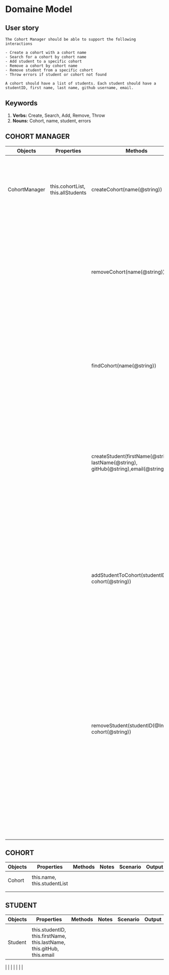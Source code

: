 # Domaine Model

## User story

```
The Cohort Manager should be able to support the following interactions

- Create a cohort with a cohort name
- Search for a cohort by cohort name
- Add student to a specific cohort
- Remove a cohort by cohort name
- Remove student from a specific cohort
- Throw errors if student or cohort not found

A cohort should have a list of students. Each student should have a studentID, first name, last name, github username, email.
```

## Keywords

1. **Verbs:** Create, Search, Add, Remove, Throw
2. **Nouns:** Cohort, name, student, errors

## COHORT MANAGER

Objects | Properties | Methods | Notes | Scenario | Output | Example
------- | ---------- | -------- | ----- | -------- | ------ | -------
| | | | | | |
CohortManager | this.cohortList, this.allStudents | createCohort(name(@string)) | a new cohort starting next month, a teacher creates a new class | a parameter is inputed | will return a new cohort class with a name and add it to this.cohortList |`Cohort {constructor() { this.name = name, this.studentList = []}}`
| | | | | no parameter added | throws an error stating "Cohort needs a name!" | `"Error: "Cohort needs a name!"`
| | | removeCohort(name(@string))| a teacher no longer needs cohort data | a name is inputed and it valid | found cohort is removed from this.cohortList | `this.cohortList = []`
| | | | | a name is inputed and it not found | throws an error | `Error: "No cohort found with that name"`
| | | | |No parameter is entered | Throwns an error | `Error: "Please enter a cohort name"`
| | | findCohort(name(@string)) | a teacher wants to find a specific cohort | a valid cohort name is inputted |returns the cohort object | `Cohort { name: name, studentList = []}`
| | | | | no paramter is inputed |throws an error | "Error: 'please enter a cohort name'"
| | | | |no cohort by that name is found |throws an error |"Error: 'no cohort found'
| | |createStudent(firstName(@string), lastName(@string), gitHub(@string),email(@string)) | A teacher wants to create a new student profile | valid parameters added | returns the student object with as many details as possible and adds to allStudents list  | `Student {studentID: 1, firstName: Steve, lastName: Stevenson, this.gitHub: Steveyboy, this.email: steve@hotmail.com}`
| | | | | only a name was added | returns object with only a name and empty strings | Student {studentID: 1, firstName: Steve, lastName: '', this.gitHub: '', this.email: ''}
| | | | | No parameter added| throws an error |`"Error: please enter a name to add student"`
| | | addStudentToCohort(studentID(@int), cohort(@string)) | a teacher wants to specify which cohort the student belongs in|a valid studentID and cohort inputed | pushes student to corresponding cohort |`Student {studentID: 1, firstName: Steve, lastName: Stevenson, this.gitHub: Steveyboy, this.email: steve@hotmail.com}`
| | | | |if one of the parameters is left empty |throws an error |`"Error: please enter student and cohort`
| | | | |if parameter does not match a student or cohort | throws an error| `"Could not find student or cohort"`
| | | removeStudent(studentID(@Int), cohort(@string))|a teacher would like to remove a student from the student list or a specific cohort | if a valid studentID and a cohort is inputed |The corresponding student is removed from the corresponding cohort | `Student {studentID: 1, firstName: Steve, lastName: Stevenson, this.gitHub: Steveyboy, this.email: steve@hotmail.com}`
| | | | |if only a studentID is inputed | removes that student from allStudents list| `allStudents = []`
| | | | |if only a cohort is entered |throws an error | `"Error: please enter a student`
| | | | | if student or cohort does not exist | throws an error |`"Error: student or cohort does not exist`

## COHORT

Objects | Properties | Methods | Notes | Scenario | Output | Example
------- | ---------- | -------- | ----- | -------- | ------ | -------
| | | | | | |
| Cohort | this.name, this.studentList |||||
| | | | | | |
| | | | | | |

## STUDENT

Objects | Properties | Methods | Notes | Scenario | Output | Example
------- | ---------- | -------- | ----- | -------- | ------ | -------
| | | | | | |
| Student |this.studentID, this.firstName, this.lastName, this.gitHub, this.email | | | | |

| | | | | | |